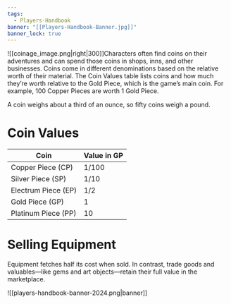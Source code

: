 ```yaml
---
tags:
  - Players-Handbook
banner: "[[Players-Handbook-Banner.jpg]]"
banner_lock: true
---
```

![[coinage_image.png|right|300]]Characters often find coins on their adventures and can spend those coins in shops, inns, and other businesses. Coins come in different denominations based on the relative worth of their material. The Coin Values table lists coins and how much they’re worth relative to the Gold Piece, which is the game’s main coin. For example, 100 Copper Pieces are worth 1 Gold Piece.

A coin weighs about a third of an ounce, so fifty coins weigh a pound.
# Coin Values
|Coin|Value in GP|
|---|---|
|Copper Piece (CP)|1/100|
|Silver Piece (SP)|1/10|
|Electrum Piece (EP)|1/2|
|Gold Piece (GP)|1|
|Platinum Piece (PP)|10|
# Selling Equipment
Equipment fetches half its cost when sold. In contrast, trade goods and valuables—like gems and art objects—retain their full value in the marketplace.

![[players-handbook-banner-2024.png|banner]]